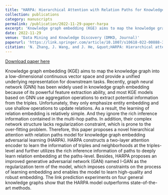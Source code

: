 ```yaml
---
title: "HARPA: Hierarchical Attention with Relation Paths for Knowledge Graph Embedding Adversarial Learning"
collection: publications
category: manuscripts
permalink: /publication/2022-11-29-paper-harpa
excerpt: 'Knowledge graph embedding (KGE) aims to map the knowledge graph into a low-dimensional continuous vector space and provide a unified underlying representation for downstream tasks. Recently, graph neural network (GNN) has been widely used in knowledge graph embedding because of its powerful feature extraction ability, and most KGE models based on GNN use aggregation operations to extract potential information from the triples. Unfortunately, they only emphasize entity embedding and use shallow operations to update relations. As a result, the learning of relation embedding is relatively simple. And they ignore the rich inference information contained in the multi-hop paths. In addition, their complex network structure lacks regularization constraint, which is prone to the over-fitting problem. Therefore, this paper proposes a novel hierarchical attention with relation paths model for knowledge graph embedding adversarial learning (HARPA). HARPA constructs a two-layer attention encoder to learn the information of triples and neighborhoods at the triples-level and further utilizes the rich inference information of paths to deeply learn relation embedding at the paths-level. Besides, HARPA proposes an improved generative adversarial network (GAN) named I-GAN as the regularization term of the model, which imposes constraints on the process of learning embedding and enables the model to learn high-quality and robust embedding. The link prediction experiments on four general knowledge graphs show that the HARPA model outperforms state-of-the-art methods.'
date: 2022-11-29
venue: 'Data Mining and Knowledge Discovery (DMKD, Journal)'
paperurl: 'https://link.springer.com/article/10.1007/s10618-022-00888-3'
citation: 'N. Zhang, J. Wang, and J. He, &quot;HARPA: Hierarchical attention with relation paths for knowledge graph embedding adversarial learning.&quot; *Data Mining Knowl. Discov.*, vol. 37, no. 2, pp. 521–551, 2023.'
---
```


<a href='https://link.springer.com/article/10.1007/s10618-022-00888-3'>Download paper here</a>

Knowledge graph embedding (KGE) aims to map the knowledge graph into a low-dimensional continuous vector space and provide a unified underlying representation for downstream tasks. Recently, graph neural network (GNN) has been widely used in knowledge graph embedding because of its powerful feature extraction ability, and most KGE models based on GNN use aggregation operations to extract potential information from the triples. Unfortunately, they only emphasize entity embedding and use shallow operations to update relations. As a result, the learning of relation embedding is relatively simple. And they ignore the rich inference information contained in the multi-hop paths. In addition, their complex network structure lacks regularization constraint, which is prone to the over-fitting problem. Therefore, this paper proposes a novel hierarchical attention with relation paths model for knowledge graph embedding adversarial learning (HARPA). HARPA constructs a two-layer attention encoder to learn the information of triples and neighborhoods at the triples-level and further utilizes the rich inference information of paths to deeply learn relation embedding at the paths-level. Besides, HARPA proposes an improved generative adversarial network (GAN) named I-GAN as the regularization term of the model, which imposes constraints on the process of learning embedding and enables the model to learn high-quality and robust embedding. The link prediction experiments on four general knowledge graphs show that the HARPA model outperforms state-of-the-art methods.

